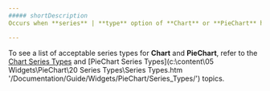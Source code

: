 ```yaml
---
##### shortDescription
Occurs when **series** | **type** option of **Chart** or **PieChart** has an unknown value.

---
```

To see a list of acceptable series types for **Chart** and **PieChart**, refer to the [Chart Series Types](/concepts/05%20Widgets/Chart/20%20Series%20Types '/Documentation/Guide/Widgets/Chart/Series_Types/') and [PieChart Series Types](c:\content\05 Widgets\PieChart\20 Series Types\Series Types.htm '/Documentation/Guide/Widgets/PieChart/Series_Types/') topics.